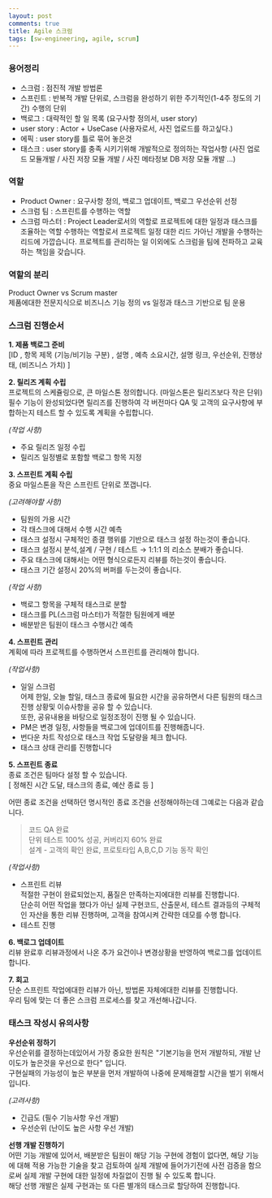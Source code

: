```yaml
---
layout: post
comments: true
title: Agile 스크럼
tags: [sw-engineering, agile, scrum]
---
```


### 용어정리  
- 스크럼 : 점진적 개발 방법론
- 스프린트 : 반복적 개발 단위로,  스크럼을 완성하기 위한 주기적인(1-4주 정도의 기간) 수행의 단위
- 백로그 : 대략적인 할 일 목록 (요구사항 정의서, user story)
- user story : Actor + UseCase (사용자로서, 사진 업로드를 하고싶다.)
- 에픽 :  user story를 틀로 묶어 놓은것
- 태스크 : user story를 충족 시키기위해 개발적으로 정의하는 작업사항 (사진 업로드 모듈개발 / 사진 저장 모듈 개발 / 사진 메타정보 DB 저장 모듈 개발 ...)
  
### 역할  
- Product Owner : 요구사항 정의, 백로그 업데이트,  백로그 우선순위 선정
- 스크럼 팀 : 스프린트를 수행하는 역할
- 스크럼 마스터 : Project Leader로서의 역할로 프로젝트에 대한 일정과 태스크를 조율하는 역할 수행하는 역할로서 프로젝트 일정 대한 리드 가아닌 개발을 수행하는 리드에 가깝습니다. 프로젝트를 관리하는 일 이외에도 스크럼을 팀에 전파하고 교육하는 책임을 갖습니다.
  
### 역할의 분리  
Product Owner vs Scrum master  
제품에대한 전문지식으로 비즈니스 기능 정의 vs 일정과 태스크 기반으로 팀 운용  

### 스크럼 진행순서  
**1\. 제품 백로그 준비**  
[ID , 항목 제목 (기능/비기능 구분) , 설명 , 예측 소요시간, 설명 링크, 우선순위, 진행상태, (비즈니스 가치) ]  

**2\. 릴리즈 계획 수립**  
프로젝트의 스케쥴링으로, 큰 마일스톤 정의합니다. (마일스톤은 릴리즈보다 작은 단위)    
필수 기능이 완성되었다면 릴리즈를 진행하여 각 버전마다 QA 및 고객의 요구사항에 부합하는지 테스트 할 수 있도록 계획을 수립합니다.  

*(작업 사항)*  
- 주요 릴리즈 일정 수립  
- 릴리즈 일정별로 포함할 백로그 항목 지정  

**3\. 스프린트 계획 수립**  
중요 마일스톤을 작은 스프린트 단위로 쪼갭니다.  

*(고려해야할 사항)*
- 팀원의 가용 시간  
- 각 태스크에 대해서 수행 시간 예측  
- 태스크 설정시 구체적인 종결 행위를 기반으로 태스크 설정 하는것이 좋습니다.  
- 태스크 설정시 분석,설계 / 구현 / 테스트 → 1:1:1 의 리소스 분배가 좋습니다.  
- 주요 태스크에 대해서는 어떤 형식으로든지 리뷰를 하는것이 좋습니다.  
- 태스크 기간 설정시 20%의 버퍼를 두는것이 좋습니다.  

*(작업 사항)*  
- 백로그 항목을 구체적 태스크로 분할  
- 태스크를 PL(스크럼 마스터)가 적절한 팀원에게 배분  
- 배분받은 팀원이 태스크 수행시간 예측  

**4\. 스프린트 관리**  
계획에 따라 프로젝트를 수행하면서 스프린트를 관리해야 합니다.   

*(작업사항)* 
- 일일 스크럼  
  어제 한일, 오늘 할일, 태스크 종료에 필요한 시간을 공유하면서 다른 팀원의 태스크 진행 상황및 이슈사항을 공유 할 수 있습니다.  
  또한, 공유내용을 바탕으로 일정조정이 진행 될 수 있습니다.  
- PM은 변경 일정, 사항들을 백로그에 업데이트를 진행해줍니다.  
- 번다운 차트 작성으로 태스크 작업 도달량을 체크 합니다.   
- 태스크 상태 관리를 진행합니다  

**5\. 스프린트 종료**  
종료 조건은 팀마다 설정 할 수 있습니다.  
[ 정해진 시간 도달, 태스크의 종료, 예산 종료 등 ]  
  
어떤 종료 조건을 선택하던 명시적인 종료 조건을 선정해야하는데 그예로는 다음과 같습니다.  
> 코드 QA 완료  
> 단위 테스트 100% 성공, 커버리지 60% 완료  
> 설계 - 고객의 확인 완료, 프로토타입 A,B,C,D 기능 동작 확인  
  
*(작업사항)*
- 스프린트 리뷰  
  적절한 구현이 완료되었는지, 품질은 만족하는지에대한 리뷰를 진행합니다.  
  단순히 어떤 작업을 했다가 아닌 실제 구현코드, 산출문서, 테스트 결과등의 구체적인 자산을 통한 리뷰 진행하며, 고객을 참여시켜 간략한 데모를 수행 합니다.  
- 테스트 진행  
  
**6\. 백로그 업데이트**  
리뷰 완료후 리뷰과정에서 나온 추가 요건이나 변경상황을 반영하여 백로그를 업데이트 합니다.  
  
**7\. 회고**  
단순 스프린트 작업에대한 리뷰가 아닌, 방법론 자체에대한 리뷰를 진행합니다.   
우리 팀에 맞는 더 좋은 스크럼 프로세스를 찾고 개선해나갑니다.  
   
    
### 태스크 작성시 유의사항   
  
**우선순위 정하기**   
우선순위를 결정하는데있어서 가장 중요한 원칙은 "기본기능을 먼저 개발하되, 개발 난이도가 높은것을 우선으로 한다" 입니다.  
구현실패의 가능성이 높은 부분을 먼저 개발하여 나중에 문제해결할 시간을 벌기 위해서 입니다.  
  
*(고려사항)*  
- 긴급도 (필수 기능사항 우선 개발)  
- 우선순위 (난이도 높은 사항 우선 개발)  
  
**선행 개발 진행하기**    
어떤 기능 개발에 있어서, 배분받은 팀원이 해당 기능 구현에 경험이 없다면, 해당 기능에 대해 적용 가능한 기술을 찾고 검토하여 실제 개발에 들어가기전에 사전 검증을 함으로써 실제 개발 구현에 대한 일정에 차질없이 진행 될 수 있도록 합니다.  
해당 선행 개발은 실제 구현과는 또 다른 별개의 태스크로 할당하여 진행합니다.  